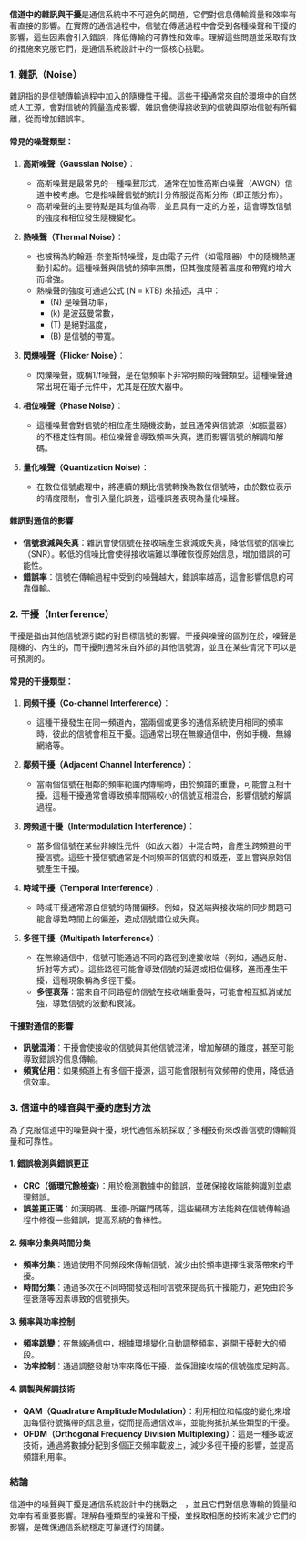 **信道中的雜訊與干擾**是通信系統中不可避免的問題，它們對信息傳輸質量和效率有著直接的影響。在實際的通信過程中，信號在傳遞過程中會受到各種噪聲和干擾的影響，這些因素會引入錯誤，降低傳輸的可靠性和效率。理解這些問題並采取有效的措施來克服它們，是通信系統設計中的一個核心挑戰。

### 1. 雜訊（Noise）

雜訊指的是信號傳輸過程中加入的隨機性干擾。這些干擾通常來自於環境中的自然或人工源，會對信號的質量造成影響。雜訊會使得接收到的信號與原始信號有所偏離，從而增加錯誤率。

#### 常見的噪聲類型：
1. **高斯噪聲（Gaussian Noise）**：
   - 高斯噪聲是最常見的一種噪聲形式，通常在加性高斯白噪聲（AWGN）信道中被考慮。它是指噪聲信號的統計分佈服從高斯分佈（即正態分佈）。
   - 高斯噪聲的主要特點是其均值為零，並且具有一定的方差，這會導致信號的強度和相位發生隨機變化。

2. **熱噪聲（Thermal Noise）**：
   - 也被稱為約翰遜-奈奎斯特噪聲，是由電子元件（如電阻器）中的隨機熱運動引起的。這種噪聲與信號的頻率無關，但其強度隨著溫度和帶寬的增大而增強。
   - 熱噪聲的強度可通過公式 \(N = kTB\) 來描述，其中：
     - \(N\) 是噪聲功率，
     - \(k\) 是波茲曼常數，
     - \(T\) 是絕對溫度，
     - \(B\) 是信號的帶寬。

3. **閃爍噪聲（Flicker Noise）**：
   - 閃爍噪聲，或稱1/f噪聲，是在低頻率下非常明顯的噪聲類型。這種噪聲通常出現在電子元件中，尤其是在放大器中。

4. **相位噪聲（Phase Noise）**：
   - 這種噪聲會對信號的相位產生隨機波動，並且通常與信號源（如振盪器）的不穩定性有關。相位噪聲會導致頻率失真，進而影響信號的解調和解碼。

5. **量化噪聲（Quantization Noise）**：
   - 在數位信號處理中，將連續的類比信號轉換為數位信號時，由於數位表示的精度限制，會引入量化誤差，這種誤差表現為量化噪聲。

#### 雜訊對通信的影響
- **信號衰減與失真**：雜訊會使信號在接收端產生衰減或失真，降低信號的信噪比（SNR）。較低的信噪比會使得接收端難以準確恢復原始信息，增加錯誤的可能性。
- **錯誤率**：信號在傳輸過程中受到的噪聲越大，錯誤率越高，這會影響信息的可靠傳輸。

### 2. 干擾（Interference）

干擾是指由其他信號源引起的對目標信號的影響。干擾與噪聲的區別在於，噪聲是隨機的、內生的，而干擾則通常來自外部的其他信號源，並且在某些情況下可以是可預測的。

#### 常見的干擾類型：
1. **同頻干擾（Co-channel Interference）**：
   - 這種干擾發生在同一頻道內，當兩個或更多的通信系統使用相同的頻率時，彼此的信號會相互干擾。這通常出現在無線通信中，例如手機、無線網絡等。
   
2. **鄰頻干擾（Adjacent Channel Interference）**：
   - 當兩個信號在相鄰的頻率範圍內傳輸時，由於頻譜的重疊，可能會互相干擾。這種干擾通常會導致頻率間隔較小的信號互相混合，影響信號的解調過程。

3. **跨頻道干擾（Intermodulation Interference）**：
   - 當多個信號在某些非線性元件（如放大器）中混合時，會產生跨頻道的干擾信號。這些干擾信號通常是不同頻率的信號的和或差，並且會與原始信號產生干擾。

4. **時域干擾（Temporal Interference）**：
   - 時域干擾通常源自信號的時間偏移。例如，發送端與接收端的同步問題可能會導致時間上的偏差，造成信號錯位或失真。

5. **多徑干擾（Multipath Interference）**：
   - 在無線通信中，信號可能通過不同的路徑到達接收端（例如，通過反射、折射等方式）。這些路徑可能會導致信號的延遲或相位偏移，進而產生干擾，這種現象稱為多徑干擾。
   - **多徑衰落**：當來自不同路徑的信號在接收端重疊時，可能會相互抵消或加強，導致信號的波動和衰減。

#### 干擾對通信的影響
- **訊號混淆**：干擾會使接收的信號與其他信號混淆，增加解碼的難度，甚至可能導致錯誤的信息傳輸。
- **頻寬佔用**：如果頻道上有多個干擾源，這可能會限制有效頻帶的使用，降低通信效率。

### 3. 信道中的噪音與干擾的應對方法

為了克服信道中的噪聲與干擾，現代通信系統採取了多種技術來改善信號的傳輸質量和可靠性。

#### 1. **錯誤檢測與錯誤更正**
   - **CRC（循環冗餘檢查）**：用於檢測數據中的錯誤，並確保接收端能夠識別並處理錯誤。
   - **誤差更正碼**：如漢明碼、里德-所羅門碼等，這些編碼方法能夠在信號傳輸過程中修復一些錯誤，提高系統的魯棒性。

#### 2. **頻率分集與時間分集**
   - **頻率分集**：通過使用不同頻段來傳輸信號，減少由於頻率選擇性衰落帶來的干擾。
   - **時間分集**：通過多次在不同時間發送相同信號來提高抗干擾能力，避免由於多徑衰落等因素導致的信號損失。

#### 3. **頻率與功率控制**
   - **頻率跳變**：在無線通信中，根據環境變化自動調整頻率，避開干擾較大的頻段。
   - **功率控制**：通過調整發射功率來降低干擾，並保證接收端的信號強度足夠高。

#### 4. **調製與解調技術**
   - **QAM（Quadrature Amplitude Modulation）**：利用相位和幅度的變化來增加每個符號攜帶的信息量，從而提高通信效率，並能夠抵抗某些類型的干擾。
   - **OFDM（Orthogonal Frequency Division Multiplexing）**：這是一種多載波技術，通過將數據分配到多個正交頻率載波上，減少多徑干擾的影響，並提高頻譜利用率。

### 結論

信道中的噪聲與干擾是通信系統設計中的挑戰之一，並且它們對信息傳輸的質量和效率有著重要影響。理解各種類型的噪聲和干擾，並採取相應的技術來減少它們的影響，是確保通信系統穩定可靠運行的關鍵。